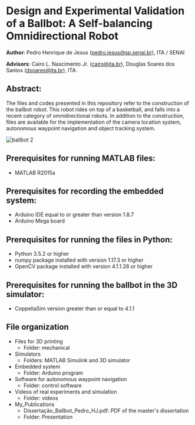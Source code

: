 # Design and Experimental Validation of a Ballbot: A Self-balancing Omnidirectional Robot

**Author**: Pedro Henrique de Jesus (pedro.jesus@sp.senai.br), ITA / SENAI 

**Advisors**: Cairo L. Nascimento Jr. (cairo@ita.br), Douglas Soares dos Santos (dsoares@ita.br), ITA.

## Abstract:
The files and codes presented in this repository refer to the construction of the ballbot robot. This robot rides on top of a basketball, and falls into a recent category of omnidirectional robots. In addition to the construction, files are available for the implementation of the camera location system, autonomous waypoint navigation and object tracking system.

![ballbot 2](https://user-images.githubusercontent.com/3063514/201651406-1c761805-a4a0-42cf-a53c-476c11f9630e.png)


## Prerequisites for running MATLAB files:
- MATLAB R2015a

## Prerequisites for recording the embedded system:
- Arduino IDE equal to or greater than version 1.8.7
- Arduino Mega board

## Prerequisites for running the files in Python:
- Python 3.5.2 or higher
- numpy package installed with version 1.17.3 or higher
- OpenCV package installed with version 4.1.1.26 or higher

## Prerequisites for running the ballbot in the 3D simulator:
- CoppeliaSim version greater than or equal to 4.1.1

## File organization
- Files for 3D printing
  - Folder: mechanical
- Simulators
  - Folders: MATLAB Simulink and 3D simulator
- Embedded system
  - Folder: Arduino program
- Software for autonomous waypoint navigation
  - Folder: control software
- Videos of real experiments and simulation
  - Folder: videos
- My_Publications
  - Dissertação_Ballbot_Pedro_HJ.pdf: PDF of the master's dissertation
  - Folder: Presentation
